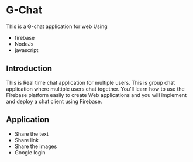 # G-Chat 

This is a G-chat application for web Using 
- firebase
- NodeJs
- javascript


## Introduction 

This is Real time chat application  for multiple users.
This is group chat application where multiple  users chat together.
You'll learn how to use the Firebase platform  easily to create Web applications and you will implement and deploy a chat client using Firebase.

## Application

- Share  the text
- Share link 
- Share the images 
- Google login
